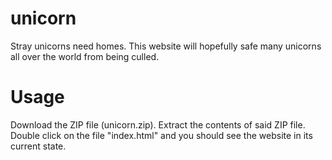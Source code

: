 unicorn
=======

Stray unicorns need homes. This website will hopefully safe many unicorns all over the world from being culled.

Usage
=====

Download the ZIP file (unicorn.zip). Extract the contents of said ZIP file. Double click on the file "index.html" and you should see the website in its current state.
